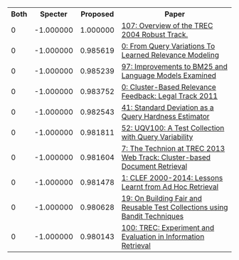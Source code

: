 <html><table><tr>
<th>Both</th>
<th>Specter</th>
<th>Proposed</th>
<th>Paper</th>
</tr>
<tr>
<td>0</td>
<td>-1.000000</td>
<td>1.000000</td>
<td><a href="https://www.semanticscholar.org/paper/24b27054ab47fe67aa0a25a8a7f3f2fc5bc3e59c">107: Overview of the TREC 2004 Robust Track.</a></td>
</tr>
<tr>
<td>0</td>
<td>-1.000000</td>
<td>0.985619</td>
<td><a href="https://www.semanticscholar.org/paper/cd029c7a1fd710a233ca09e31d9fa9d6244aac97">0: From Query Variations To Learned Relevance Modeling</a></td>
</tr>
<tr>
<td>0</td>
<td>-1.000000</td>
<td>0.985239</td>
<td><a href="https://www.semanticscholar.org/paper/52dec0b76c6fce7596fc3fee1c56907a26469c2b">97: Improvements to BM25 and Language Models Examined</a></td>
</tr>
<tr>
<td>0</td>
<td>-1.000000</td>
<td>0.983752</td>
<td><a href="https://www.semanticscholar.org/paper/82de1a28d540ad81eae5aa4bb98b78a15e0a79be">0: Cluster-Based Relevance Feedback: Legal Track 2011</a></td>
</tr>
<tr>
<td>0</td>
<td>-1.000000</td>
<td>0.982543</td>
<td><a href="https://www.semanticscholar.org/paper/69acd302122d4210713fb1e7dbba61043aee62b4">41: Standard Deviation as a Query Hardness Estimator</a></td>
</tr>
<tr>
<td>0</td>
<td>-1.000000</td>
<td>0.981811</td>
<td><a href="https://www.semanticscholar.org/paper/3f2702e8cf0c113c388ba1f0b674ed873d0126fe">52: UQV100: A Test Collection with Query Variability</a></td>
</tr>
<tr>
<td>0</td>
<td>-1.000000</td>
<td>0.981604</td>
<td><a href="https://www.semanticscholar.org/paper/9ecc1566adfe42c0f89d18ea17a0380141281df8">7: The Technion at TREC 2013 Web Track: Cluster-based Document Retrieval</a></td>
</tr>
<tr>
<td>0</td>
<td>-1.000000</td>
<td>0.981478</td>
<td><a href="https://www.semanticscholar.org/paper/37e3813d87e45f7c1d1a15dba82bdd9213c67ed8">1: CLEF 2000-2014: Lessons Learnt from Ad Hoc Retrieval</a></td>
</tr>
<tr>
<td>0</td>
<td>-1.000000</td>
<td>0.980628</td>
<td><a href="https://www.semanticscholar.org/paper/04459cc704c3cdedd47db00d0a87c51dd90fee42">19: On Building Fair and Reusable Test Collections using Bandit Techniques</a></td>
</tr>
<tr>
<td>0</td>
<td>-1.000000</td>
<td>0.980143</td>
<td><a href="https://www.semanticscholar.org/paper/f7fcc97be18be855f0b337972b740a036606d7c0">100: TREC: Experiment and Evaluation in Information Retrieval</a></td>
</tr>
</table></html>
